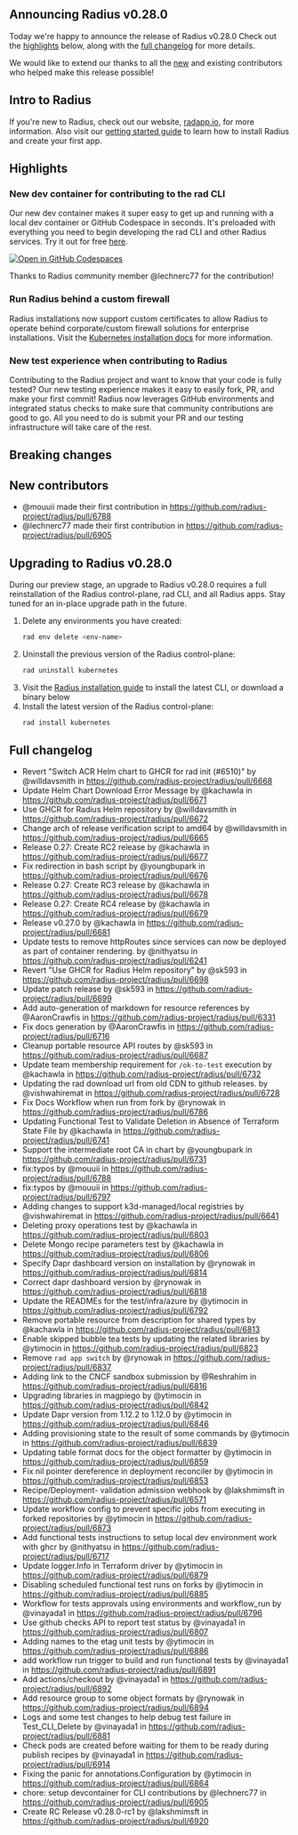 ## Announcing Radius v0.28.0

Today we're happy to announce the release of Radius v0.28.0 Check out the [highlights](#highlights) below, along with the [full changelog](#full-changelog) for more details.

We would like to extend our thanks to all the [new](#new-contributors) and existing contributors who helped make this release possible!

## Intro to Radius

If you're new to Radius, check out our website, [radapp.io](https://radapp.io), for more information. Also visit our [getting started guide](https://docs.radapp.io/getting-started/) to learn how to install Radius and create your first app.

## Highlights

### New dev container for contributing to the rad CLI

Our new dev container makes it super easy to get up and running with a local dev container or GitHub Codespace in seconds. It's preloaded with everything you need to begin developing the rad CLI and other Radius services. Try it out for free [here](https://github.com/codespaces/new?hide_repo_select=true&ref=main&repo=340522752&skip_quickstart=true&machine=basicLinux32gb&devcontainer_path=.devcontainer%2Fcontributor%2Fdevcontainer.json&geo=UsWest).

[![Open in GitHub Codespaces](https://github.com/codespaces/badge.svg)](https://github.com/codespaces/new?hide_repo_select=true&ref=main&repo=340522752&skip_quickstart=true&machine=basicLinux32gb&devcontainer_path=.devcontainer%2Fcontributor%2Fdevcontainer.json&geo=UsWest)

Thanks to Radius community member @lechnerc77 for the contribution!

### Run Radius behind a custom firewall

Radius installations now support custom certificates to allow Radius to operate behind corporate/custom firewall solutions for enterprise installations. Visit the [Kubernetes installation docs](https://docs.radapp.io/guides/operations/kubernetes/install/#use-your-own-root-certificate-authority-certificate) for more information.

### New test experience when contributing to Radius

Contributing to the Radius project and want to know that your code is fully tested? Our new testing experience makes it easy to easily fork, PR, and make your first commit! Radius now leverages GitHub environments and integrated status checks to make sure that community contributions are good to go. All you need to do is submit your PR and our testing infrastructure will take care of the rest.


## Breaking changes

## New contributors

* @mouuii made their first contribution in https://github.com/radius-project/radius/pull/6788
* @lechnerc77 made their first contribution in https://github.com/radius-project/radius/pull/6905


## Upgrading to Radius v0.28.0

During our preview stage, an upgrade to Radius v0.28.0 requires a full reinstallation of the Radius control-plane, rad CLI, and all Radius apps. Stay tuned for an in-place upgrade path in the future.

1. Delete any environments you have created:
   ```bash
   rad env delete <env-name>
   ```
1. Uninstall the previous version of the Radius control-plane:
   ```bash
   rad uninstall kubernetes
   ```
1. Visit the [Radius installation guide](https://docs.radapp.io/getting-started/install/) to install the latest CLI, or download a binary below
1. Install the latest version of the Radius control-plane:
   ```bash
   rad install kubernetes
   ```

## Full changelog

* Revert "Switch ACR Helm chart to GHCR for rad init (#6510)" by @willdavsmith in https://github.com/radius-project/radius/pull/6668
* Update Helm Chart Download Error Message by @kachawla in https://github.com/radius-project/radius/pull/6671
* Use GHCR for Radius Helm repository by @willdavsmith in https://github.com/radius-project/radius/pull/6672
* Change arch of release verification script to amd64 by @willdavsmith in https://github.com/radius-project/radius/pull/6665
* Release 0.27: Create RC2 release by @kachawla in https://github.com/radius-project/radius/pull/6677
* Fix redirection in bash script by @youngbupark in https://github.com/radius-project/radius/pull/6676
* Release 0.27: Create RC3 release by @kachawla in https://github.com/radius-project/radius/pull/6678
* Release 0.27: Create RC4 release by @kachawla in https://github.com/radius-project/radius/pull/6679
* Release v0.27.0 by @kachawla in https://github.com/radius-project/radius/pull/6681
* Update tests to remove httpRoutes since services can now be deployed as part of container rendering. by @nithyatsu in https://github.com/radius-project/radius/pull/6241
* Revert "Use GHCR for Radius Helm repository" by @sk593 in https://github.com/radius-project/radius/pull/6698
* Update patch release by @sk593 in https://github.com/radius-project/radius/pull/6699
* Add auto-generation of markdown for resource references by @AaronCrawfis in https://github.com/radius-project/radius/pull/6331
* Fix docs generation by @AaronCrawfis in https://github.com/radius-project/radius/pull/6716
* Cleanup portable resource API routes by @sk593 in https://github.com/radius-project/radius/pull/6687
* Update team membership requirement for `/ok-to-test` execution by @kachawla in https://github.com/radius-project/radius/pull/6732
* Updating the rad download url from old CDN to github releases. by @vishwahiremat in https://github.com/radius-project/radius/pull/6728
* Fix Docs Workflow when run from fork by @rynowak in https://github.com/radius-project/radius/pull/6786
* Updating Functional Test to Validate Deletion in Absence of Terraform State File by @kachawla in https://github.com/radius-project/radius/pull/6741
* Support the intermediate root CA in chart by @youngbupark in https://github.com/radius-project/radius/pull/6731
* fix:typos by @mouuii in https://github.com/radius-project/radius/pull/6788
* fix:typos by @mouuii in https://github.com/radius-project/radius/pull/6797
* Adding changes to support k3d-managed/local registries by @vishwahiremat in https://github.com/radius-project/radius/pull/6641
* Deleting proxy operations test by @kachawla in https://github.com/radius-project/radius/pull/6803
* Delete Mongo recipe parameters test by @kachawla in https://github.com/radius-project/radius/pull/6806
* Specify Dapr dashboard version on installation by @rynowak in https://github.com/radius-project/radius/pull/6814
* Correct dapr dashboard version by @rynowak in https://github.com/radius-project/radius/pull/6818
* Update the READMEs for the test/infra/azure by @ytimocin in https://github.com/radius-project/radius/pull/6792
* Remove portable resource from description for shared types by @kachawla in https://github.com/radius-project/radius/pull/6813
* Enable skipped bubble tea tests by updating the related libraries by @ytimocin in https://github.com/radius-project/radius/pull/6823
* Remove `rad app switch` by @rynowak in https://github.com/radius-project/radius/pull/6837
* Adding link to the CNCF sandbox submission  by @Reshrahim in https://github.com/radius-project/radius/pull/6816
* Upgrading libraries in magpiego by @ytimocin in https://github.com/radius-project/radius/pull/6842
* Update Dapr version from 1.12.2 to 1.12.0 by @ytimocin in https://github.com/radius-project/radius/pull/6846
* Adding provisioning state to the result of some commands by @ytimocin in https://github.com/radius-project/radius/pull/6839
* Updating table format docs for the object formatter by @ytimocin in https://github.com/radius-project/radius/pull/6859
* Fix nil pointer dereference in deployment reconciler by @ytimocin in https://github.com/radius-project/radius/pull/6853
* Recipe/Deployment- validation admission webhook by @lakshmimsft in https://github.com/radius-project/radius/pull/6571
* Update workflow config to prevent specific jobs from executing in forked repositories by @ytimocin in https://github.com/radius-project/radius/pull/6873
* Add functional tests instructions to setup local dev environment work with ghcr by @nithyatsu in https://github.com/radius-project/radius/pull/6717
* Update logger.Info in Terraform driver by @ytimocin in https://github.com/radius-project/radius/pull/6879
* Disabling scheduled functional test runs on forks by @ytimocin in https://github.com/radius-project/radius/pull/6885
* Workflow for tests approvals using environments and workflow_run by @vinayada1 in https://github.com/radius-project/radius/pull/6796
* Use github checks API to report test status by @vinayada1 in https://github.com/radius-project/radius/pull/6807
* Adding names to the etag unit tests by @ytimocin in https://github.com/radius-project/radius/pull/6886
* add workflow run trigger to build and run functional tests by @vinayada1 in https://github.com/radius-project/radius/pull/6891
* Add actions/checkout by @vinayada1 in https://github.com/radius-project/radius/pull/6892
* Add resource group to some object formats by @rynowak in https://github.com/radius-project/radius/pull/6894
* Logs and some test changes to help debug test failure in Test_CLI_Delete by @vinayada1 in https://github.com/radius-project/radius/pull/6881
* Check pods are created before waiting for them to be ready during publish recipes by @vinayada1 in https://github.com/radius-project/radius/pull/6914
* Fixing the panic for annotations.Configuration by @ytimocin in https://github.com/radius-project/radius/pull/6864
* chore: setup devcontainer for CLI contributions by @lechnerc77 in https://github.com/radius-project/radius/pull/6905
* Create RC Release v0.28.0-rc1 by @lakshmimsft in https://github.com/radius-project/radius/pull/6920

